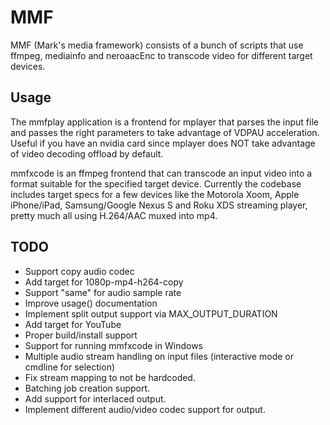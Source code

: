 MMF
=======

MMF (Mark's media framework) consists of a bunch of scripts that use ffmpeg, mediainfo and neroaacEnc to transcode video for different target devices.

Usage
---------
The mmfplay application is a frontend for mplayer that parses the input file and passes the right parameters to take advantage of VDPAU acceleration. Useful if you have an nvidia card since mplayer does NOT take advantage of video decoding offload by default.

mmfxcode is an ffmpeg frontend that can transcode an input video into a format suitable for the specified target device. Currently the codebase includes target specs for a few devices like the Motorola Xoom, Apple iPhone/iPad, Samsung/Google Nexus S and Roku XDS streaming player, pretty much all using H.264/AAC muxed into mp4. 

TODO
---------
* Support copy audio codec
* Add target for 1080p-mp4-h264-copy
* Support "same" for audio sample rate
* Improve usage() documentation
* Implement split output support via MAX_OUTPUT_DURATION
* Add target for YouTube
* Proper build/install support
* Support for running mmfxcode in Windows
* Multiple audio stream handling on input files (interactive mode or cmdline for selection)
* Fix stream mapping to not be hardcoded.
* Batching job creation support.
* Add support for interlaced output.
* Implement different audio/video codec support for output.